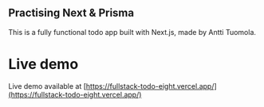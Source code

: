 ## Practising Next & Prisma 

This is a fully functional todo app built with Next.js, made by Antti Tuomola.

# Live demo
Live demo available at [https://fullstack-todo-eight.vercel.app/](https://fullstack-todo-eight.vercel.app/)